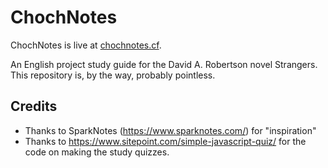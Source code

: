 # ChochNotes
ChochNotes is live at [chochnotes.cf](http://chochnotes.cf).

An English project study guide for the David A. Robertson novel Strangers. This repository is, by the way, probably pointless.

## Credits
- Thanks to SparkNotes (https://www.sparknotes.com/) for "inspiration"
- Thanks to https://www.sitepoint.com/simple-javascript-quiz/ for the code on making the study quizzes.
